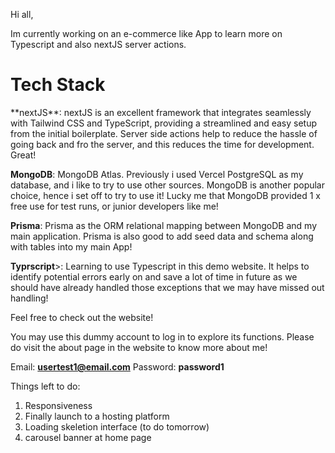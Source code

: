 Hi all, 

Im currently working on an e-commerce like App to learn more on Typescript and also nextJS server actions.

<h1 className="underline">Tech Stack</h1>
**nextJS**: nextJS is an excellent framework that integrates seamlessly with Tailwind CSS and TypeScript, providing a streamlined and easy setup from the initial boilerplate. Server side actions help to reduce the hassle of going back and fro the server, and this reduces the time for development. Great!

**MongoDB**: MongoDB Atlas. Previously i used Vercel PostgreSQL as my database, and i like to try to use other sources. MongoDB is another popular choice, hence i set off to try to use it! Lucky me that MongoDB provided 1 x free use for test runs, or junior developers like me!

**Prisma**: Prisma as the ORM relational mapping between MongoDB and my main application. Prisma is also good to add seed data and schema along with tables into my main App!

**Typrscript**>: Learning to use Typescript in this demo website. It helps to identify potential errors early on and save a lot of time in future as we should have already handled those exceptions that we may have missed out handling!

Feel free to check out the website!

You may use this dummy account to log in to explore its functions. Please do visit the about page in the website to know more about me!

Email: **usertest1@email.com**
Password: **password1**

Things left to do: 
1) Responsiveness 
2) Finally launch to a hosting platform
3) Loading skeletion interface (to do tomorrow)
4) carousel banner at home page
